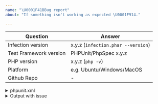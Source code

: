 ```yaml
---
name: "\U0001F41BBug report"
about: "If something isn't working as expected \U0001F914."

---
```


| Question    | Answer
| ------------| ---------------
| Infection version | x.y.z (`infection.phar --version`)
| Test Framework version | PHPUnit/PhpSpec x.y.z
| PHP version | x.y.z (`php -v`)
| Platform    | e.g. Ubuntu/Windows/MacOS
| Github Repo | -


<!--
- Replace this comment with your issue description.

- Please complete the above table with a correct information.

- Please include steps to reproduce your issue.

- Please include any options you use when running infection

- For general support, please use the Twitter @infection_php or Gitter channel https://gitter.im/infection/Lobby.
-->

<!-- Please past your phpunit.xml[.dist] if no Github link to the repo provided -->
<details>
 <summary>phpunit.xml</summary>
 
 ```xml
  %phpunit.xml content%
 ```
</details>

<!-- Remove this section if not needed -->
<details>
 <summary>Output with issue</summary>
 
 ```
 The long infection output (probably with stacktrace)
 ```
</details>
